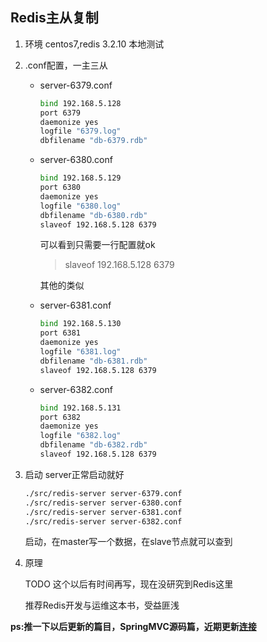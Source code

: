 ## Redis主从复制

1. 环境 centos7,redis 3.2.10 本地测试
2. .conf配置，一主三从
    - server-6379.conf
        ```bash
        bind 192.168.5.128
        port 6379
        daemonize yes
        logfile "6379.log"
        dbfilename "db-6379.rdb"
        ```
    - server-6380.conf
        ```bash
        bind 192.168.5.129
        port 6380
        daemonize yes
        logfile "6380.log"
        dbfilename "db-6380.rdb"
        slaveof 192.168.5.128 6379
        ```
        可以看到只需要一行配置就ok
        > slaveof 192.168.5.128 6379

        其他的类似
    - server-6381.conf
        ```bash
        bind 192.168.5.130
        port 6381
        daemonize yes
        logfile "6381.log"
        dbfilename "db-6381.rdb"
        slaveof 192.168.5.128 6379
        ```
    - server-6382.conf
        ```bash
        bind 192.168.5.131
        port 6382
        daemonize yes
        logfile "6382.log"
        dbfilename "db-6382.rdb"
        slaveof 192.168.5.128 6379
        ```
3. 启动
    server正常启动就好
    ```bash
    ./src/redis-server server-6379.conf
    ./src/redis-server server-6380.conf
    ./src/redis-server server-6381.conf
    ./src/redis-server server-6382.conf
    ```
    启动，在master写一个数据，在slave节点就可以查到

4. 原理

   TODO 这个以后有时间再写，现在没研究到Redis这里

   推荐Redis开发与运维这本书，受益匪浅

**ps:推一下以后更新的篇目，SpringMVC源码篇，近期更新[连接]()**
